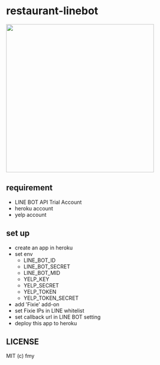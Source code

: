 # restaurant-linebot

<img src="https://cloud.githubusercontent.com/assets/856469/14447305/4502ebdc-0099-11e6-8ea6-2d4b73599c57.jpg" height="400">

## requirement

- LINE BOT API Trial Account
- heroku account
- yelp account

## set up

- create an app in heroku
- set env
  - LINE_BOT_ID
  - LINE_BOT_SECRET
  - LINE_BOT_MID
  - YELP_KEY
  - YELP_SECRET
  - YELP_TOKEN
  - YELP_TOKEN_SECRET
- add 'Fixie' add-on
- set Fixie IPs in LINE whitelist
- set callback url in LINE BOT setting
- deploy this app to heroku

## LICENSE
MIT (c) fmy
